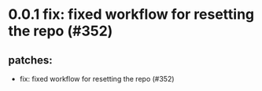 # 0.0.1 fix: fixed workflow for resetting the repo (#352)

## patches:
* fix: fixed workflow for resetting the repo (#352)

